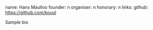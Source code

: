 name: Hans Maulloo
founder: n
organiser: n
honorary: n
links:
    github: https://github.com/kouul


Sample bio